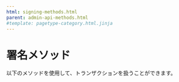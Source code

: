 ```yaml
---
html: signing-methods.html
parent: admin-api-methods.html
#template: pagetype-category.html.jinja
---
```

# 署名メソッド

以下のメソッドを使用して、トランザクションを扱うことができます。
